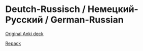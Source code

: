 # Deutch-Russisch / Немецкий-Русский / German-Russian

[Original Anki deck](https://ankiweb.net/shared/info/677598525)

[Repack](./De-Ru.apkg)